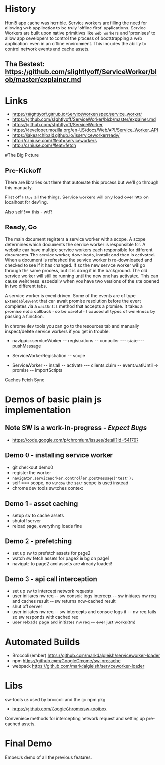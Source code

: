 # History
Html5 app cache was horrible.  Service workers are filling the need for allowing web application to be truly 'offline first' applications.  Service Workers are built upon native primitives like `web workers` and 'promises' to allow app developers to control the process of bootstrapping a web application, even in an offline environment.  This includes the ability to control network events and cache assets.

## Tha Bestest: https://github.com/slightlyoff/ServiceWorker/blob/master/explainer.md

# Links
- https://slightlyoff.github.io/ServiceWorker/spec/service_worker/
- https://github.com/slightlyoff/ServiceWorker/blob/master/explainer.md
- https://github.com/slightlyoff/ServiceWorker
- https://developer.mozilla.org/en-US/docs/Web/API/Service_Worker_API
- https://jakearchibald.github.io/isserviceworkerready/
- http://caniuse.com/#feat=serviceworkers
- http://caniuse.com/#feat=fetch

#The Big Picture

## Pre-Kickoff
There are libraries out there that automate this process but we'll go through this manually.

First off `https` all the things.  Service workers will only load over http on localhost for dev'ing.

Also self !== this - wtf?

## Ready, Go
The main document registers a service worker with a scope.  A scope determines which documents the service worker is responsible for.  A website can have multiple service workers each responsible for different documents.  The service worker, downloads, installs and then is activated.  When a document is refreshed the service worker is re-downloaded and checked to see if it has changed.  If so the new service worker will go through the same process, but it is doing it in the background.  The old service worker will still be running until the new one has activated.  This can cause weirdness, especially when you have two versions of the site opened in two different tabs.

A service worker is event driven.   Some of the events are of type `ExtendableEvent` that can await promise resolution before the event completes via a `waitUntil` method that accepts a promise.  It takes a promise not a callback - so be careful - I caused all types of weirdness by passing a function.

In chrome dev tools you can go to the resources tab and manually inspect/delete service workers if you get in trouble.

- navigator.serviceWorker
-- registrations
-- controller
--- state
--- pushMessage

- ServiceWorkerRegistration
-- scope

- ServiceWorker
-- install
-- activate
--- clients.claim
-- event.watiUntil => promise
-- importScripts

Caches
Fetch
Sync


# Demos of basic plain js implementation

## Note SW is a work-in-progress - *Expect Bugs*
- https://code.google.com/p/chromium/issues/detail?id=541797

## Demo 0 - installing service worker
- git checkout demo0
- register the worker
- `navigator.serviceWorker.controller.postMessage('test');`
- self === scope, no `window` the `self` scope is used instead
- chrome dev tools switches context

## Demo 1 - asset caching
- setup sw to cache assets
- shutoff server
- reload page, everything loads fine

## Demo 2 - prefetching
- set up sw to prefetch assets for page2
- watch sw fetch assets for page2 in bg on page1
- navigate to page2 and assets are already loaded!

## Demo 3 - api call interception
- set up sw to intercept network requests
- user initiates nw req
-- sw console logs intercept
-- sw initiates nw req and caches result
-- sw returns now-cached result
- shut off server
- user initiates nw req
-- sw intercepts and console logs it
-- nw req fails so sw responds with cached req
- user reloads page and initiates nw req
-- ever just works(tm)

# Automated Builds
- Broccoli (ember) https://github.com/markdalgleish/serviceworker-loader
- npm https://github.com/GoogleChrome/sw-precache
- webpack https://github.com/markdalgleish/serviceworker-loader

# Libs
sw-tools us used by broccoli and the gc npm pkg
- https://github.com/GoogleChrome/sw-toolbox

Conveniece methods for intercepting network request and setting up pre-cached assets.

# Final Demo
EmberJs demo of all the previous features.
